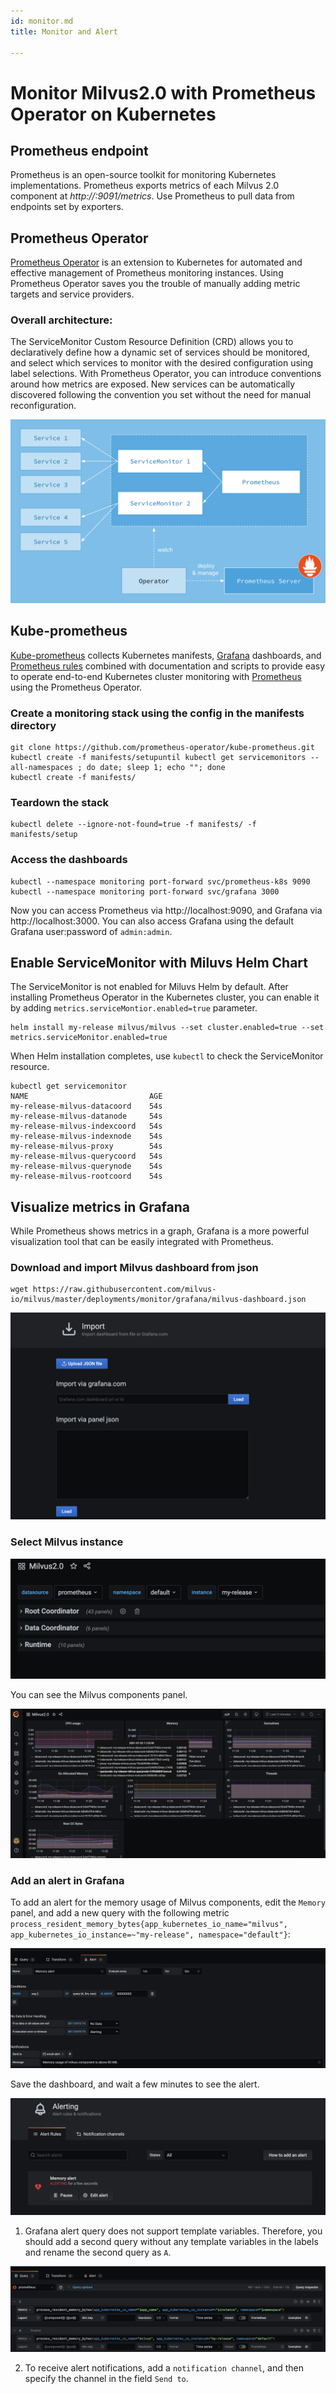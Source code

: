```yaml
---
id: monitor.md
title: Monitor and Alert

---
```


# Monitor Milvus2.0 with Prometheus Operator on Kubernetes

## Prometheus endpoint

Prometheus is an open-source toolkit for monitoring Kubernetes implementations. Prometheus exports metrics of each Milvus 2.0 component at *http://<component-host>:9091/metrics*. Use Prometheus to pull data from endpoints set by exporters.

## Prometheus Operator

[Prometheus Operator](https://github.com/prometheus-operator/prometheus-operator) is an extension to Kubernetes for automated and effective management of  Prometheus monitoring instances. Using Prometheus Operator saves you the trouble of manually adding metric targets and service providers.

### Overall architecture:

The ServiceMonitor Custom Resource Definition (CRD) allows you to declaratively define how a dynamic set of services should be monitored, and select which services to monitor with the desired configuration using label selections. With Prometheus Operator, you can introduce conventions around how metrics are exposed. New services can be automatically discovered following the convention you set without the need for manual reconfiguration.

![Prometheus_architecture](../../../assets/prometheus_architecture.png)

## Kube-prometheus

[Kube-prometheus](https://github.com/prometheus-operator/kube-prometheus) collects Kubernetes manifests, [Grafana](http://grafana.com/) dashboards, and [Prometheus rules](https://prometheus.io/docs/prometheus/latest/configuration/recording_rules/) combined with documentation and scripts to provide easy to operate end-to-end Kubernetes cluster monitoring with [Prometheus](https://prometheus.io/) using the Prometheus Operator.

### Create a monitoring stack using the config in the manifests directory

``` 
git clone https://github.com/prometheus-operator/kube-prometheus.git
kubectl create -f manifests/setupuntil kubectl get servicemonitors --all-namespaces ; do date; sleep 1; echo ""; done
kubectl create -f manifests/
```

### Teardown the stack

```
kubectl delete --ignore-not-found=true -f manifests/ -f manifests/setup
```

### Access the dashboards

```
kubectl --namespace monitoring port-forward svc/prometheus-k8s 9090
kubectl --namespace monitoring port-forward svc/grafana 3000
```

Now you can access Prometheus via http://localhost:9090, and Grafana via http://localhost:3000. You can also access Grafana using the default Grafana user:password of `admin:admin`. 

## Enable ServiceMonitor with Miluvs Helm Chart

The ServiceMonitor is not enabled for Miluvs Helm by default. After installing Prometheus Operator in the Kubernetes cluster, you can enable it by adding `metrics.serviceMontior.enabled=true` parameter.

```
helm install my-release milvus/milvus --set cluster.enabled=true --set metrics.serviceMonitor.enabled=true
```

When Helm installation completes, use `kubectl` to check the ServiceMonitor resource.

```
kubectl get servicemonitor
NAME                           AGE
my-release-milvus-datacoord    54s
my-release-milvus-datanode     54s
my-release-milvus-indexcoord   54s
my-release-milvus-indexnode    54s
my-release-milvus-proxy        54s
my-release-milvus-querycoord   54s
my-release-milvus-querynode    54s
my-release-milvus-rootcoord    54s
```

## Visualize metrics in Grafana

While Prometheus shows metrics in a graph, Grafana is a more powerful visualization tool that can be easily integrated with Prometheus. 

### Download and import Milvus dashboard from json

```
wget https://raw.githubusercontent.com/milvus-io/milvus/master/deployments/monitor/grafana/milvus-dashboard.json
```

![Download_and_import](../../../assets/import_dashboard.png)

### Select Milvus instance

![Select_instance](../../../assets/grafana_select.png)

You can see the Milvus components panel.

![Grafana_panel](../../../assets/grafana_panel.png)

### Add an alert in Grafana

To add an alert for the memory usage of Milvus components, edit the `Memory` panel, and add a new query with the following metric `process_resident_memory_bytes{app_kubernetes_io_name="milvus", app_kubernetes_io_instance=~"my-release", namespace="default"}`:

![Alert_metric](../../../assets/alert_metric.png)

Save the dashboard, and wait a few minutes to see the alert.

![Alert_dashboard](../../../assets/alert_dashboard.png)

<div class="alert note">


1. Grafana alert query does not support template variables. Therefore, you should add a second query without any template variables in the labels and rename the second query as `A`.

![Alert_query](../../../assets/alert_query.png)

2. To receive alert notifications, add a `notification channel`, and then specify the channel in the field `Send to`.

</div>


